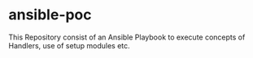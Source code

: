 # ansible-poc
This Repository consist of an Ansible Playbook to execute concepts of Handlers, use of setup modules etc.
